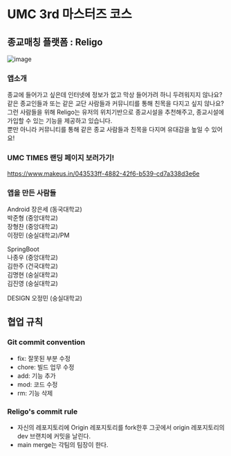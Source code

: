 # UMC 3rd 마스터즈 코스

## 종교매칭 플랫폼 : Religo
![image](https://user-images.githubusercontent.com/85864699/217199507-9c02c64a-c202-4ec0-8a9b-136bafa440f6.png)


### 앱소개
종교에 들어가고 싶은데 인터넷에 정보가 없고 막상 들어가려 하니 두려워지지 않나요?  
같은 종교인들과 또는 같은 교단 사람들과 커뮤니티를 통해 친목을 다지고 싶지 않나요?  
그런 사람들을 위해 Religo는 유저의 위치기반으로 종교시설을 추천해주고, 종교시설에 가입할 수 있는 기능을 제공하고 있습니다.  
뿐만 아니라 커뮤니티를 통해 같은 종교 사람들과 친목을 다지며 유대감을 높일 수 있어요!   

### UMC TIMES 랜딩 페이지 보러가기!
https://www.makeus.in/043533ff-4882-42f6-b539-cd7a338d3e6e

### 앱을 만든 사람들
Android
장은세 (동국대학교)  
박준형 (중앙대학교)  
장형찬 (중앙대학교)  
이정민 (숭실대학교)/PM  

SpringBoot  
나종우 (중앙대학교)  
김한주 (건국대학교)  
김명현 (숭실대학교)  
김진영 (숭실대학교)  

DESIGN 
오정민 (숭실대학교)

## 협업 규칙

### Git commit convention
- fix: 잘못된 부분 수정
- chore: 빌드 업무 수정
- add: 기능 추가
- mod: 코드 수정
- rm: 기능 삭제

### Religo's commit rule
- 자신의 레포지토리에 Origin 레포지토리를 fork한후 그곳에서 origin 레포지토리의 dev 브랜치에 커밋을 날린다.
- main merge는 각팀의 팀장이 한다.
